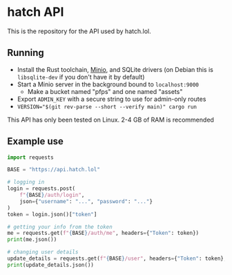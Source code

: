 # hatch API

This is the repository for the API used by hatch.lol.

## Running

- Install the Rust toolchain, [Minio](https://min.io/docs/minio/linux/operations/installation.html), and SQLite drivers (on Debian this is `libsqlite-dev` if you don't have it by default)
- Start a Minio server in the background bound to `localhost:9000`
  - Make a bucket named "pfps" and one named "assets"
- Export `ADMIN_KEY` with a secure string to use for admin-only routes
- `VERSION="$(git rev-parse --short --verify main)" cargo run`

This API has only been tested on Linux. 2-4 GB of RAM is recommended

## Example use

```py
import requests

BASE = "https://api.hatch.lol"

# logging in
login = requests.post(
    f"{BASE}/auth/login",
    json={"username": "...", "password": "..."}
)
token = login.json()["token"]

# getting your info from the token
me = requests.get(f"{BASE}/auth/me", headers={"Token": token})
print(me.json())

# changing user details
update_details = requests.get(f"{BASE}/user", headers={"Token": token}, body={...})
print(update_details.json())
```
